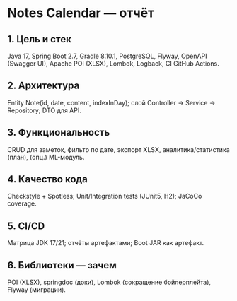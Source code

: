 # Notes Calendar — отчёт

## 1. Цель и стек
Java 17, Spring Boot 2.7, Gradle 8.10.1, PostgreSQL, Flyway, OpenAPI (Swagger UI), Apache POI (XLSX), Lombok, Logback, CI GitHub Actions.

## 2. Архитектура
Entity Note(id, date, content, indexInDay); слой Controller → Service → Repository; DTO для API.

## 3. Функциональность
CRUD для заметок, фильтр по дате, экспорт XLSX, аналитика/статистика (план), (опц.) ML-модуль.

## 4. Качество кода
Checkstyle + Spotless; Unit/Integration tests (JUnit5, H2); JaCoCo coverage.

## 5. CI/CD
Матрица JDK 17/21; отчёты артефактами; Boot JAR как артефакт.

## 6. Библиотеки — зачем
POI (XLSX), springdoc (доки), Lombok (сокращение бойлерплейта), Flyway (миграции).
